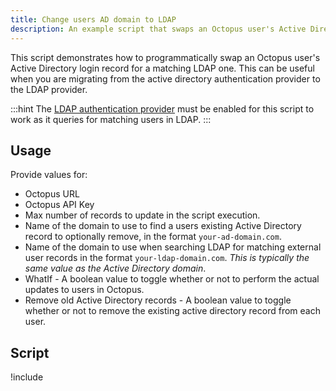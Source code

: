 ```yaml
---
title: Change users AD domain to LDAP
description: An example script that swaps an Octopus user's Active Directory login record for a matching LDAP one.
---
```


This script demonstrates how to programmatically swap an Octopus user's Active Directory login record for a matching LDAP one. This can be useful when you are migrating from the active directory authentication provider to the LDAP provider.

:::hint
The [LDAP authentication provider](/docs/security/authentication/ldap/index.md) must be enabled for this script to work as it queries for matching users in LDAP.
:::

## Usage

Provide values for:

- Octopus URL
- Octopus API Key
- Max number of records to update in the script execution.
- Name of the domain to use to find a users existing Active Directory record to optionally remove, in the format `your-ad-domain.com`.
- Name of the domain to use when searching LDAP for matching external user records in the format `your-ldap-domain.com`. *This is typically the same value as the Active Directory domain*.
- WhatIf - A boolean value to toggle whether or not to perform the actual updates to users in Octopus.
- Remove old Active Directory records - A boolean value to toggle whether or not to remove the existing active directory record from each user.

## Script

!include <switch-users-ad-domain-to-ldap-scripts>